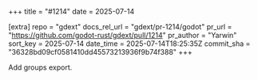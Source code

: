 +++
title = "#1214"
date = 2025-07-14

[extra]
repo = "gdext"
docs_rel_url = "gdext/pr-1214/godot"
pr_url = "https://github.com/godot-rust/gdext/pull/1214"
pr_author = "Yarwin"
sort_key = 2025-07-14
date_time = 2025-07-14T18:25:35Z
commit_sha = "36328bd09cf0581410dd45573213936f9b74f388"
+++

Add groups export.
